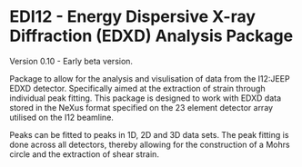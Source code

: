 # EDI12 - Energy Dispersive X-ray Diffraction (EDXD) Analysis Package

Version 0.10 - Early beta version.

Package to allow for the analysis and visulisation of data from the I12:JEEP EDXD detector. Specifically aimed at the extraction of strain through individual peak fitting. This package is designed to work with EDXD data stored in the NeXus format specified on the 23 element detector array utilised on the I12 beamline. 

Peaks can be fitted to peaks in 1D, 2D and 3D data sets. The peak fitting is done across all detectors, thereby allowing for the construction of a Mohrs circle and the extraction of shear strain.




